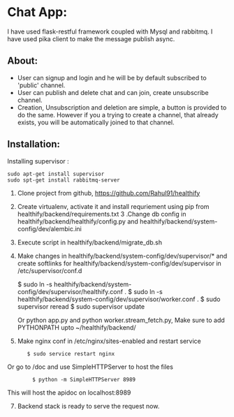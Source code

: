 # Chat App:
I have used flask-restful framework coupled with Mysql and rabbitmq. I have used pika client to make the message publish async.

## About:
  - User can signup and login and he will be by default subscribed to 'public' channel. 
  - User can publish and delete chat and can join, create unsubscribe channel.
  - Creation, Unsubscription and deletion are simple, a button is provided to do the same. However if you a trying to create a channel, that already exists, you will be automatically joined to that channel.


## Installation:
Installing supervisor : 

    sudo apt-get install supervisor
    sudo spt-get install rabbitmq-server


  1. Clone project from github, https://github.com/Rahul91/healthify 
  2. Create virtualenv, activate it and install requriement using pip from healthify/backend/requirements.txt
  3 .Change db config in healthify/backend/healthify/config.py and healthify/backend/system-config/dev/alembic.ini 
  4. Execute script in healthify/backend/migrate_db.sh
  5. Make changes in healthify/backend/system-config/dev/supervisor/* and create softlinks for healthify/backend/system-config/dev/supervisor in /etc/supervisor/conf.d
        
        $ sudo ln -s healthify/backend/system-config/dev/supervisor/healthify.conf .
        $ sudo ln -s healthify/backend/system-config/dev/supervisor/worker.conf .
        $ sudo supervisor reread
        $ sudo supervisor update

      Or python app.py  and  python worker.stream_fetch.py, Make sure to add PYTHONPATH upto ~/healthify/backend/
      
  6. Make nginx conf in /etc/nginx/sites-enabled and restart service
        
            $ sudo service restart nginx
    
Or go to /doc and use SimpleHTTPServer to host the files
        
            $ python -m SimpleHTTPServer 8989
    
This will host the apidoc on localhost:8989
    
  7. Backend stack is ready to serve the request now.
